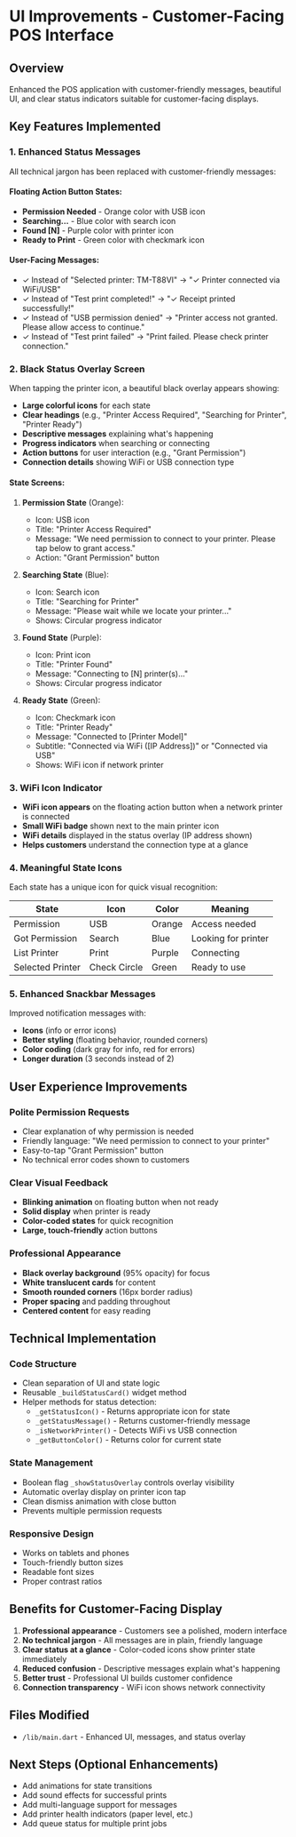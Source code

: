 # UI Improvements - Customer-Facing POS Interface

## Overview
Enhanced the POS application with customer-friendly messages, beautiful UI, and clear status indicators suitable for customer-facing displays.

## Key Features Implemented

### 1. Enhanced Status Messages
All technical jargon has been replaced with customer-friendly messages:

#### Floating Action Button States:
- **Permission Needed** - Orange color with USB icon
- **Searching...** - Blue color with search icon
- **Found [N]** - Purple color with printer icon
- **Ready to Print** - Green color with checkmark icon

#### User-Facing Messages:
- ✓ Instead of "Selected printer: TM-T88VI" → "✓ Printer connected via WiFi/USB"
- ✓ Instead of "Test print completed!" → "✓ Receipt printed successfully!"
- ✓ Instead of "USB permission denied" → "Printer access not granted. Please allow access to continue."
- ✓ Instead of "Test print failed" → "Print failed. Please check printer connection."

### 2. Black Status Overlay Screen
When tapping the printer icon, a beautiful black overlay appears showing:

- **Large colorful icons** for each state
- **Clear headings** (e.g., "Printer Access Required", "Searching for Printer", "Printer Ready")
- **Descriptive messages** explaining what's happening
- **Progress indicators** when searching or connecting
- **Action buttons** for user interaction (e.g., "Grant Permission")
- **Connection details** showing WiFi or USB connection type

#### State Screens:
1. **Permission State** (Orange):
   - Icon: USB icon
   - Title: "Printer Access Required"
   - Message: "We need permission to connect to your printer. Please tap below to grant access."
   - Action: "Grant Permission" button

2. **Searching State** (Blue):
   - Icon: Search icon
   - Title: "Searching for Printer"
   - Message: "Please wait while we locate your printer..."
   - Shows: Circular progress indicator

3. **Found State** (Purple):
   - Icon: Print icon
   - Title: "Printer Found"
   - Message: "Connecting to [N] printer(s)..."
   - Shows: Circular progress indicator

4. **Ready State** (Green):
   - Icon: Checkmark icon
   - Title: "Printer Ready"
   - Message: "Connected to [Printer Model]"
   - Subtitle: "Connected via WiFi ([IP Address])" or "Connected via USB"
   - Shows: WiFi icon if network printer

### 3. WiFi Icon Indicator
- **WiFi icon appears** on the floating action button when a network printer is connected
- **Small WiFi badge** shown next to the main printer icon
- **WiFi details** displayed in the status overlay (IP address shown)
- **Helps customers** understand the connection type at a glance

### 4. Meaningful State Icons
Each state has a unique icon for quick visual recognition:

| State | Icon | Color | Meaning |
|-------|------|-------|---------|
| Permission | USB | Orange | Access needed |
| Got Permission | Search | Blue | Looking for printer |
| List Printer | Print | Purple | Connecting |
| Selected Printer | Check Circle | Green | Ready to use |

### 5. Enhanced Snackbar Messages
Improved notification messages with:
- **Icons** (info or error icons)
- **Better styling** (floating behavior, rounded corners)
- **Color coding** (dark gray for info, red for errors)
- **Longer duration** (3 seconds instead of 2)

## User Experience Improvements

### Polite Permission Requests
- Clear explanation of why permission is needed
- Friendly language: "We need permission to connect to your printer"
- Easy-to-tap "Grant Permission" button
- No technical error codes shown to customers

### Clear Visual Feedback
- **Blinking animation** on floating button when not ready
- **Solid display** when printer is ready
- **Color-coded states** for quick recognition
- **Large, touch-friendly** action buttons

### Professional Appearance
- **Black overlay background** (95% opacity) for focus
- **White translucent cards** for content
- **Smooth rounded corners** (16px border radius)
- **Proper spacing** and padding throughout
- **Centered content** for easy reading

## Technical Implementation

### Code Structure
- Clean separation of UI and state logic
- Reusable `_buildStatusCard()` widget method
- Helper methods for status detection:
  - `_getStatusIcon()` - Returns appropriate icon for state
  - `_getStatusMessage()` - Returns customer-friendly message
  - `_isNetworkPrinter()` - Detects WiFi vs USB connection
  - `_getButtonColor()` - Returns color for current state

### State Management
- Boolean flag `_showStatusOverlay` controls overlay visibility
- Automatic overlay display on printer icon tap
- Clean dismiss animation with close button
- Prevents multiple permission requests

### Responsive Design
- Works on tablets and phones
- Touch-friendly button sizes
- Readable font sizes
- Proper contrast ratios

## Benefits for Customer-Facing Display

1. **Professional appearance** - Customers see a polished, modern interface
2. **No technical jargon** - All messages are in plain, friendly language
3. **Clear status at a glance** - Color-coded icons show printer state immediately
4. **Reduced confusion** - Descriptive messages explain what's happening
5. **Better trust** - Professional UI builds customer confidence
6. **Connection transparency** - WiFi icon shows network connectivity

## Files Modified
- `/lib/main.dart` - Enhanced UI, messages, and status overlay

## Next Steps (Optional Enhancements)
- Add animations for state transitions
- Add sound effects for successful prints
- Add multi-language support for messages
- Add printer health indicators (paper level, etc.)
- Add queue status for multiple print jobs

